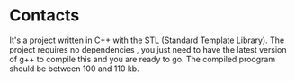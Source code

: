 # Contacts
It's a project written in C++ with the STL (Standard Template Library).
The project requires no dependencies , you just need to have the latest version of g++ to compile this and you are ready to go.
The compiled proogram should be between 100 and 110 kb.

